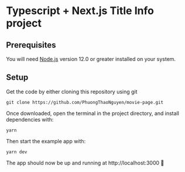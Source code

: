 # Typescript + Next.js Title Info project

## Prerequisites

You will need [Node.js](https://nodejs.org) version 12.0 or greater installed on your system.

## Setup

Get the code by either cloning this repository using git

```
git clone https://github.com/PhuongThaoNguyen/movie-page.git
```

Once downloaded, open the terminal in the project directory, and install dependencies with:

```
yarn
```

Then start the example app with:

```
yarn dev
```

The app should now be up and running at http://localhost:3000 🚀
